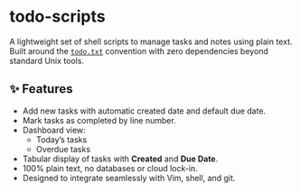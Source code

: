 # todo-scripts

A lightweight set of shell scripts to manage tasks and notes using plain text.  
Built around the [`todo.txt`](https://github.com/todotxt/todo.txt) convention with zero dependencies beyond standard Unix tools.

## ✨ Features

- Add new tasks with automatic created date and default due date.
- Mark tasks as completed by line number.
- Dashboard view:
  - Today’s tasks
  - Overdue tasks
- Tabular display of tasks with **Created** and **Due Date**.
- 100% plain text, no databases or cloud lock-in.
- Designed to integrate seamlessly with Vim, shell, and git.


